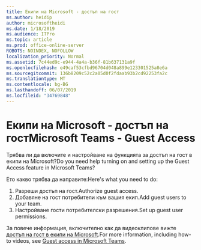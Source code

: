 ```yaml
---
title: Екипи на Microsoft - достъп на гост
ms.author: heidip
author: microsoftheidi
ms.date: 1/18/2019
ms.audience: ITPro
ms.topic: article
ms.prod: office-online-server
ROBOTS: NOINDEX, NOFOLLOW
localization_priority: Normal
ms.assetid: 7c44ed9c-e944-4a4a-b36f-81b637131a9f
ms.openlocfilehash: e49caf53cfbd96704d048a899e123301525a8e6a
ms.sourcegitcommit: 136b8209c52c2a05d0f2fdaab93b2cd92253fa2c
ms.translationtype: MT
ms.contentlocale: bg-BG
ms.lasthandoff: 06/07/2019
ms.locfileid: "34769848"
---
```

# <a name="microsoft-teams---guest-access"></a><span data-ttu-id="5ef2a-102">Екипи на Microsoft - достъп на гост</span><span class="sxs-lookup"><span data-stu-id="5ef2a-102">Microsoft Teams - Guest Access</span></span>

<span data-ttu-id="5ef2a-103">Трябва ли да включите и настройване на функцията за достъп на гост в екипи на Microsoft?</span><span class="sxs-lookup"><span data-stu-id="5ef2a-103">Do you need help turning on and setting up the Guest Access feature in Microsoft Teams?</span></span>

<span data-ttu-id="5ef2a-104">Ето какво трябва да направите:</span><span class="sxs-lookup"><span data-stu-id="5ef2a-104">Here's what you need to do:</span></span>

1. <span data-ttu-id="5ef2a-105">Разреши достъп на гост.</span><span class="sxs-lookup"><span data-stu-id="5ef2a-105">Authorize guest access.</span></span>
1. <span data-ttu-id="5ef2a-106">Добавяне на гост потребители към вашия екип.</span><span class="sxs-lookup"><span data-stu-id="5ef2a-106">Add guest users to your team.</span></span>
1. <span data-ttu-id="5ef2a-107">Настройване гости потребителски разрешения.</span><span class="sxs-lookup"><span data-stu-id="5ef2a-107">Set up guest user permissions.</span></span>

<span data-ttu-id="5ef2a-108">За повече информация, включително как да видеоклипове вижте [достъп на гост в екипи на Microsoft](https://docs.microsoft.com/microsoftteams/guest-access).</span><span class="sxs-lookup"><span data-stu-id="5ef2a-108">For more information, including how-to videos, see [Guest access in Microsoft Teams](https://docs.microsoft.com/microsoftteams/guest-access).</span></span>

